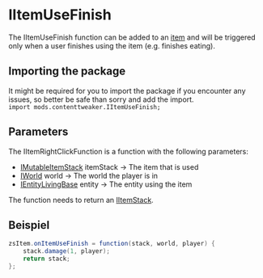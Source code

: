# IItemUseFinish

The IItemUseFinish function can be added to an [item](/Mods/ContentTweaker/Vanilla/Creatable_Content/Item/) and will be triggered only when a user finishes using the item (e.g. finishes eating).

## Importing the package

It might be required for you to import the package if you encounter any issues, so better be safe than sorry and add the import.  
`import mods.contenttweaker.IItemUseFinish;`

## Parameters

The IItemRightClickFunction is a function with the following parameters:

- [IMutableItemStack](/Mods/ContentTweaker/Vanilla/Types/Item/IMutableItemStack/) itemStack → The item that is used
- [IWorld](/Mods/ContentTweaker/Vanilla/Types/World/IWorld/) world → The world the player is in
- [IEntityLivingBase](/Vanilla/Entities/IEntityLivingBase/) entity → The entity using the item

The function needs to return an [IItemStack](/Vanilla/Items/IItemStack/).

## Beispiel

```JAVA
zsItem.onItemUseFinish = function(stack, world, player) {
    stack.damage(1, player);
    return stack;
};
```